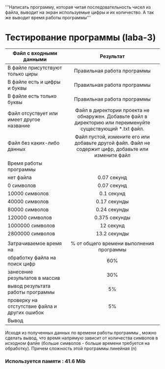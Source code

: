'''Написать программу, которая читая последовательность чисел из файла,
выводит на экран используемые цифры и их количество.
 А так же выводит время работы программы'''
# Тестирование программы (laba-3)
| Файл с входными данными| Результат | 
| ------------- |:------------------:| 
| В файле присутствуют только циры    | Правильная работа программы   | 
| В файле есть и цифры и буквы    | Правильная работа программы | 
| В файле есть только буквы | Правильная работа программы   | 
| Файл отсуствует или имеет другое название | Файл в директории проекта не обнаружен. Добавьте файл в директорию или переименуйте существующий *.txt файл. |
| Файл без каких-либо данных | Файл пустой, измените его или добавьте другой файл. Файл не содержит цифр, добавьте или измените файл  |
| Время работы программы  |
| нет файла | 0.07 секунд |
| 0 символов  | 0.07 секунд |
| 10000 символов | 0.1 секунд |
|40000 символов | 0.17 секунды |
| 80000 символов  | 0.24 секунды |
| 120000 символов | 0.375 секунды |
| 1000000 символов | 12 секунд |
| 2800000 символов | 13.2 секунды |
| | |
| Затрачиваемое время на | % от общего времени выполнения программы |
| обработку файла на поиск цифр | 60% |
| занесение результатов в массив | 30% |
| вывод результата работы программы | 5% |
| проверку на отстутствие файла и других ошибок |5% |
| Вывод | |
Исходя из полученных данных по времени работы программы , можно сделать вывод, что время напрямую зависит от количества символов в исходном фалйе (больше символов - больше времени требуется на обработку). Причем сложность этой программы линейная (n)
### Используется памяти : 41.6 Mib

